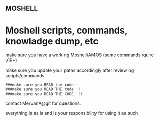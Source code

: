## MOSHELL
# Moshell scripts, commands, knowladge dump, etc

make sure you have a working Moshell/AMOS (some commands rquire v19+)

make sure you update your paths accordingly after reviewing scripts/commands

```
###make sure you READ the code !
###make sure you READ THE code !!
###make sure you READ THE CODE !!!
```

contact MervanA@git for questions.

everything is as is and is your responsibility for using it as such
